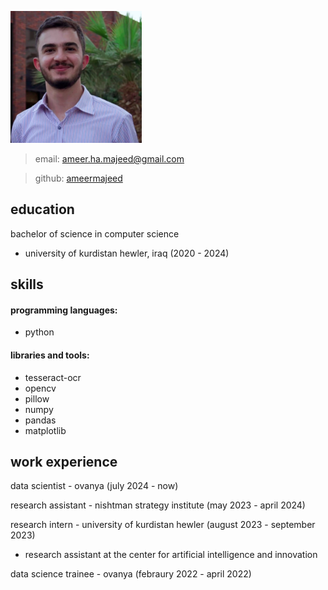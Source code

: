 ![picture of me](image.png)

> email: [ameer.ha.majeed@gmail.com](ameer.ha.majeed@gmail.com)

> github: [ameermajeed](https://github.com/ameermajeed)

## education
bachelor of science in computer science 
- university of kurdistan hewler, iraq (2020 - 2024)

## skills
#### programming languages:
* python

#### libraries and tools:
* tesseract-ocr
* opencv
* pillow
* numpy
* pandas
* matplotlib

## work experience
data scientist - ovanya (july 2024 - now)

research assistant - nishtman strategy institute (may 2023 - april 2024)

research intern - university of kurdistan hewler (august 2023 - september 2023)
* research assistant at the center for artificial intelligence and innovation

data science trainee - ovanya (febraury 2022 - april 2022)

